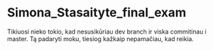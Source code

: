 # Simona_Stasaityte_final_exam

Tikiuosi nieko tokio, kad nesusikūriau dev branch ir viska commitinau i master. Tą padaryti moku, tiesiog kažkaip nepamačiau, kad reikia. 
